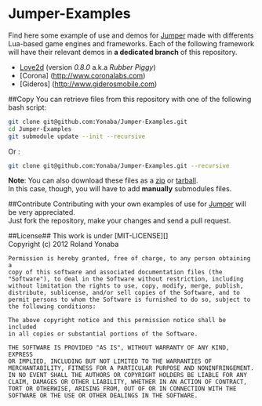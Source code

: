Jumper-Examples
===============

Find here some example of use and demos for [Jumper](https://github.com/Yonaba/Jumper) made with differents
Lua-based game engines and frameworks.
Each of the following framework will have their relevant demos in __a dedicated branch__ of this repository.
* [Love2d](http://love2d.org) (version *0.8.0* a.k.a *Rubber Piggy*)
* [Corona] (http://www.coronalabs.com)
* [Gideros] (http://www.giderosmobile.com)

##Copy
You can retrieve files from this repository with one of the following bash script:

```bash
git clone git@github.com:Yonaba/Jumper-Examples.git
cd Jumper-Examples
git submodule update --init --recursive
````

Or :

```bash
git clone git@github.com:Yonaba/Jumper-Examples.git --recursive
````

__Note__: You can also download these files as a [zip](https://github.com/Yonaba/Jumper-Examples/zipball/master) or [tarball](https://github.com/Yonaba/Jumper-Examples/tarball/master).<br/>
In this case, though, you will have to add __manually__ submodules files.

##Contribute
Contributing with your own examples of use for [Jumper](https://github.com/Yonaba/Jumper) will be very appreciated. <br/>
Just fork the repository, make your changes and send a pull request.

##License##
This work is under [MIT-LICENSE][]<br/>
Copyright (c) 2012 Roland Yonaba

    Permission is hereby granted, free of charge, to any person obtaining a
    copy of this software and associated documentation files (the
    "Software"), to deal in the Software without restriction, including
    without limitation the rights to use, copy, modify, merge, publish,
    distribute, sublicense, and/or sell copies of the Software, and to
    permit persons to whom the Software is furnished to do so, subject to
    the following conditions:

    The above copyright notice and this permission notice shall be included
    in all copies or substantial portions of the Software.

    THE SOFTWARE IS PROVIDED "AS IS", WITHOUT WARRANTY OF ANY KIND, EXPRESS
    OR IMPLIED, INCLUDING BUT NOT LIMITED TO THE WARRANTIES OF
    MERCHANTABILITY, FITNESS FOR A PARTICULAR PURPOSE AND NONINFRINGEMENT.
    IN NO EVENT SHALL THE AUTHORS OR COPYRIGHT HOLDERS BE LIABLE FOR ANY
    CLAIM, DAMAGES OR OTHER LIABILITY, WHETHER IN AN ACTION OF CONTRACT,
    TORT OR OTHERWISE, ARISING FROM, OUT OF OR IN CONNECTION WITH THE
    SOFTWARE OR THE USE OR OTHER DEALINGS IN THE SOFTWARE.